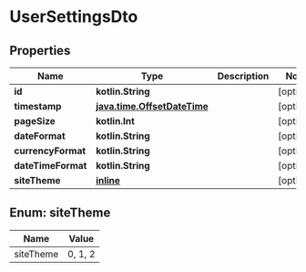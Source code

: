 
# UserSettingsDto

## Properties
| Name | Type | Description | Notes |
| ------------ | ------------- | ------------- | ------------- |
| **id** | **kotlin.String** |  |  [optional] |
| **timestamp** | [**java.time.OffsetDateTime**](java.time.OffsetDateTime.md) |  |  [optional] |
| **pageSize** | **kotlin.Int** |  |  [optional] |
| **dateFormat** | **kotlin.String** |  |  [optional] |
| **currencyFormat** | **kotlin.String** |  |  [optional] |
| **dateTimeFormat** | **kotlin.String** |  |  [optional] |
| **siteTheme** | [**inline**](#SiteTheme) |  |  [optional] |


<a id="SiteTheme"></a>
## Enum: siteTheme
| Name | Value |
| ---- | ----- |
| siteTheme | 0, 1, 2 |




